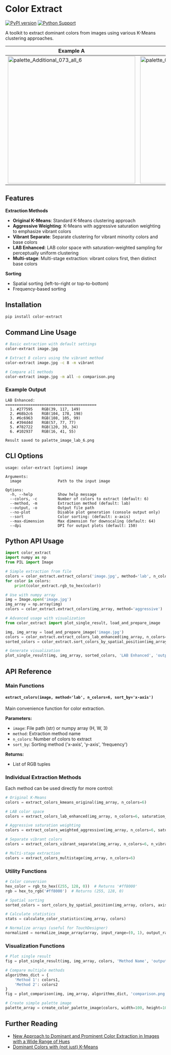 # Color Extract

[![PyPI version](https://badge.fury.io/py/color-extract.svg)](https://badge.fury.io/py/color-extract)
[![Python Support](https://img.shields.io/pypi/pyversions/color-extract.svg)](https://pypi.org/project/color-extract/)

A toolkit to extract dominant colors from images using various K-Means clustering approaches.

| Example A | Example B | Example C |
| --- | --- | --- |
| <img width="400" alt="palette_Additional_073_all_6" src="https://github.com/user-attachments/assets/8ab11547-8c88-4b6c-97cd-b192c4697686" /> | <img width="400" alt="palette_OilDrums_all_6" src="https://github.com/user-attachments/assets/93fb3716-c059-4148-9e51-69b46553e910" /> | <img width="400" alt="palette_Additional_847_all_6" src="https://github.com/user-attachments/assets/a59cce63-2b28-439e-b3b7-1851ed69e99e" /> |

## Features

**Extraction Methods**
- **Original K-Means**: Standard K-Means clustering approach
- **Aggressive Weighting**: K-Means with aggressive saturation weighting to emphasize vibrant colors
- **Vibrant Separate**: Separate clustering for vibrant minority colors and base colors
- **LAB Enhanced**: LAB color space with saturation-weighted sampling for perceptually uniform clustering
- **Multi-stage**: Multi-stage extraction: vibrant colors first, then distinct base colors

**Sorting**
- Spatial sorting (left-to-right or top-to-bottom)
- Frequency-based sorting

## Installation

```bash
pip install color-extract
```

## Command Line Usage

```bash
# Basic extraction with default settings
color-extract image.jpg

# Extract 8 colors using the vibrant method
color-extract image.jpg -c 8 -m vibrant

# Compare all methods
color-extract image.jpg -m all -o comparison.png
```

### Example Output
```
LAB Enhanced:
========================================
  1. #277595    RGB(39, 117, 149)
  2. #68b2c6    RGB(104, 178, 198)
  3. #6c6963    RGB(108, 105, 99)
  4. #394d4d    RGB(57, 77, 77)
  5. #782722    RGB(120, 39, 34)
  6. #102937    RGB(16, 41, 55)

Result saved to palette_image_lab_6.png
```

## CLI Options

```
usage: color-extract [options] image

Arguments:
  image                Path to the input image

Options:
  -h, --help           Show help message
  --colors, -c         Number of colors to extract (default: 6)
  --method, -m         Extraction method (default: lab)
  --output, -o         Output file path
  --no-plot            Disable plot generation (console output only)
  --sort               Color sorting: (default: x-axis)
  --max-dimension      Max dimension for downscaling (default: 64)
  --dpi                DPI for output plots (default: 150)
```

## Python API Usage

```python
import color_extract
import numpy as np
from PIL import Image

# Simple extraction from file
colors = color_extract.extract_colors('image.jpg', method='lab', n_colors=5)
for color in colors:
    print(color_extract.rgb_to_hex(color))

# Use with numpy array
img = Image.open('image.jpg')
img_array = np.array(img)
colors = color_extract.extract_colors(img_array, method='aggressive')

# Advanced usage with visualization
from color_extract import plot_single_result, load_and_prepare_image

img, img_array = load_and_prepare_image('image.jpg')
colors = color_extract.extract_colors_lab_enhanced(img_array, n_colors=6)
sorted_colors = color_extract.sort_colors_by_spatial_position(img_array, colors)

# Generate visualization
plot_single_result(img, img_array, sorted_colors, 'LAB Enhanced', 'output.png')
```

## API Reference

### Main Functions

#### `extract_colors(image, method='lab', n_colors=6, sort_by='x-axis')`

Main convenience function for color extraction.

**Parameters:**
- `image`: File path (str) or numpy array (H, W, 3)
- `method`: Extraction method name
- `n_colors`: Number of colors to extract
- `sort_by`: Sorting method ('x-axis', 'y-axis', 'frequency')

**Returns:**
- List of RGB tuples

### Individual Extraction Methods

Each method can be used directly for more control:

```python
# Original K-Means
colors = extract_colors_kmeans_original(img_array, n_colors=6)

# LAB color space
colors = extract_colors_lab_enhanced(img_array, n_colors=6, saturation_boost=5.0)

# Aggressive saturation weighting
colors = extract_colors_weighted_aggressive(img_array, n_colors=6, saturation_boost=10.0)

# Separate vibrant colors
colors = extract_colors_vibrant_separate(img_array, n_colors=6, n_vibrant=3)

# Multi-stage extraction
colors = extract_colors_multistage(img_array, n_colors=6)
```

### Utility Functions

```python
# Color conversion
hex_color = rgb_to_hex((255, 128, 0))  # Returns '#ff8000'
rgb = hex_to_rgb('#ff8000')  # Returns (255, 128, 0)

# Spatial sorting
sorted_colors = sort_colors_by_spatial_position(img_array, colors, axis='x')

# Calculate statistics
stats = calculate_color_statistics(img_array, colors)

# Normalize arrays (useful for TouchDesigner)
normalized = normalize_image_array(array, input_range=(0, 1), output_range=(0, 255))
```

### Visualization Functions

```python
# Plot single result
fig = plot_single_result(img, img_array, colors, 'Method Name', 'output.png')

# Compare multiple methods
algorithms_dict = {
    'Method 1': colors1,
    'Method 2': colors2
}
fig = plot_comparison(img, img_array, algorithms_dict, 'comparison.png')

# Create simple palette image
palette_array = create_color_palette_image(colors, width=100, height=100)
```


## Further Reading

* [New Approach to Dominant and Prominent Color Extraction in Images with a Wide Range of Hues](https://www.mdpi.com/2227-7080/13/6/230)
* [Dominant Colors with (not just) K-Means](https://tatasz.github.io/dominant_colors/)
